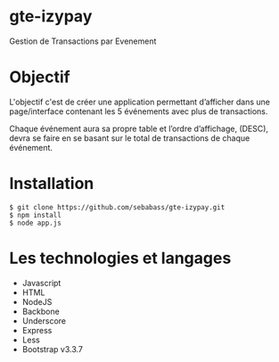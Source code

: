 # gte-izypay
Gestion de Transactions par Evenement

# Objectif
L'objectif c'est de créer une application permettant d’afficher dans une page/interface contenant les 5 événements avec plus de transactions.

Chaque événement aura sa propre table et l’ordre d’affichage, (DESC), devra se faire en se basant sur le total de transactions de chaque événement.

# Installation
```
$ git clone https://github.com/sebabass/gte-izypay.git
$ npm install
$ node app.js
```

# Les technologies et langages
* Javascript
* HTML
* NodeJS
* Backbone
* Underscore
* Express
* Less
* Bootstrap v3.3.7